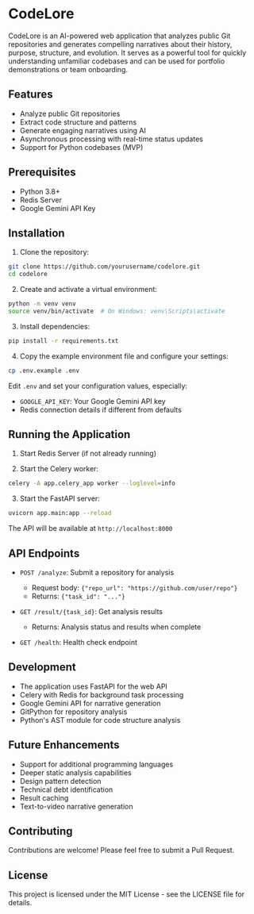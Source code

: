 # CodeLore

CodeLore is an AI-powered web application that analyzes public Git repositories and generates compelling narratives about their history, purpose, structure, and evolution. It serves as a powerful tool for quickly understanding unfamiliar codebases and can be used for portfolio demonstrations or team onboarding.

## Features

- Analyze public Git repositories
- Extract code structure and patterns
- Generate engaging narratives using AI
- Asynchronous processing with real-time status updates
- Support for Python codebases (MVP)

## Prerequisites

- Python 3.8+
- Redis Server
- Google Gemini API Key

## Installation

1. Clone the repository:
```bash
git clone https://github.com/yourusername/codelore.git
cd codelore
```

2. Create and activate a virtual environment:
```bash
python -m venv venv
source venv/bin/activate  # On Windows: venv\Scripts\activate
```

3. Install dependencies:
```bash
pip install -r requirements.txt
```

4. Copy the example environment file and configure your settings:
```bash
cp .env.example .env
```

Edit `.env` and set your configuration values, especially:
- `GOOGLE_API_KEY`: Your Google Gemini API key
- Redis connection details if different from defaults

## Running the Application

1. Start Redis Server (if not already running)

2. Start the Celery worker:
```bash
celery -A app.celery_app worker --loglevel=info
```

3. Start the FastAPI server:
```bash
uvicorn app.main:app --reload
```

The API will be available at `http://localhost:8000`

## API Endpoints

- `POST /analyze`: Submit a repository for analysis
  - Request body: `{"repo_url": "https://github.com/user/repo"}`
  - Returns: `{"task_id": "..."}`

- `GET /result/{task_id}`: Get analysis results
  - Returns: Analysis status and results when complete

- `GET /health`: Health check endpoint

## Development

- The application uses FastAPI for the web API
- Celery with Redis for background task processing
- Google Gemini API for narrative generation
- GitPython for repository analysis
- Python's AST module for code structure analysis

## Future Enhancements

- Support for additional programming languages
- Deeper static analysis capabilities
- Design pattern detection
- Technical debt identification
- Result caching
- Text-to-video narrative generation

## Contributing

Contributions are welcome! Please feel free to submit a Pull Request.

## License

This project is licensed under the MIT License - see the LICENSE file for details. 